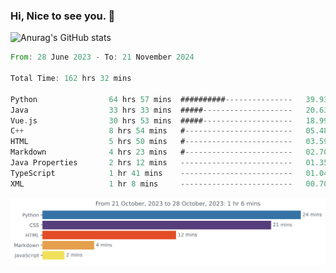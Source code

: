 ### Hi, Nice to see you. 👋

<!--
**EtherFin/EtherFin** is a ✨ _special_ ✨ repository because its `README.md` (this file) appears on your GitHub profile.

Here are some ideas to get you started:

- 🔭 I’m currently working on ...
- 🌱 I’m currently learning ...
- 👯 I’m looking to collaborate on ...
- 🤔 I’m looking for help with ...
- 💬 Ask me about ...
- 📫 How to reach me: ...
- 😄 Pronouns: ...
- ⚡ Fun fact: ...
-->


![Anurag's GitHub stats](https://github-readme-stats.vercel.app/api?username=EtherFin&bg_color=30,e96443,e97f43,e99943,e9b443,e9ce43,e9e843,d3e943,bee943,a9e943,94e943&title_color=fff&text_color=000&show_icons=true&icon_color=000)


<!--START_SECTION:waka-->

```rust
From: 28 June 2023 - To: 21 November 2024

Total Time: 162 hrs 32 mins

Python                64 hrs 57 mins  ##########---------------   39.93 %
Java                  33 hrs 33 mins  #####--------------------   20.63 %
Vue.js                30 hrs 53 mins  #####--------------------   18.99 %
C++                   8 hrs 54 mins   #------------------------   05.48 %
HTML                  5 hrs 50 mins   #------------------------   03.59 %
Markdown              4 hrs 23 mins   #------------------------   02.70 %
Java Properties       2 hrs 12 mins   -------------------------   01.35 %
TypeScript            1 hr 41 mins    -------------------------   01.04 %
XML                   1 hr 8 mins     -------------------------   00.70 %
```

<!--END_SECTION:waka-->

<img
  src="https://github.com/EtherFin/EtherFin/blob/master/images/stat.svg"
  alt="Work Dashboard"
/>

